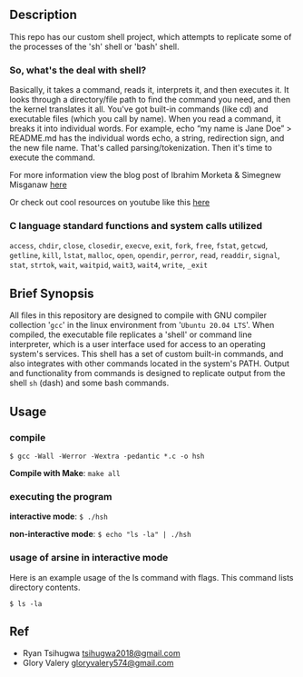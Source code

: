 ## Description

This repo has our custom shell project, which attempts to replicate some of the
processes of the 'sh' shell or 'bash' shell.

### So, what's the deal with shell?
Basically, it takes a command, reads it, interprets it, and then executes it. It looks through a directory/file path to find the command you need, and then the kernel translates it all. You've got built-in commands (like cd) and executable files (which you call by name).
When you read a command, it breaks it into individual words. For example, echo “my name is Jane Doe” > README.md has the individual words echo, a string, redirection sign, and the new file name. That's called parsing/tokenization.
Then it's time to execute the command.

For more information view the blog post of Ibrahim Morketa & Simegnew Misganaw
[here](https://medium.com/@ibrahimbsc8/simple-shell-a-custom-shell-command-line-interpreter-a0d11d5b219f)

Or check out cool resources on youtube like this [here](https://www.youtube.com/watch?v=4jYFqFsu03A)

### C language standard functions and system calls utilized

`access`, `chdir`, `close`, `closedir`, `execve`, `exit`, `fork`,
`free`, `fstat`, `getcwd`, `getline`, `kill`, `lstat`, `malloc`,
`open`, `opendir`, `perror`, `read`, `readdir`, `signal`, `stat`,
`strtok`, `wait`, `waitpid`, `wait3`, `wait4`, `write`, `_exit`

## Brief Synopsis

All files in this repository are designed to compile with GNU compiler
collection '`gcc`' in the linux environment from '`Ubuntu 20.04
LTS`'.  When compiled, the executable file replicates a 'shell' or command line
interpreter, which is a user interface used for access to an operating system's
services.  This shell has a set of custom built-in commands, and also integrates
with other commands located in the system's PATH.  Output and functionality from
commands is designed to replicate output from the shell `sh` (dash) and some
bash commands.


## Usage

### compile

```
$ gcc -Wall -Werror -Wextra -pedantic *.c -o hsh
```

**Compile with Make**: `make all`

### executing the program

**interactive mode**: `$ ./hsh`

**non-interactive mode**: `$ echo "ls -la" | ./hsh`

### usage of arsine in interactive mode

Here is an example usage of the ls
command with flags.  This command lists directory contents.

```
$ ls -la
```


## Ref
* Ryan Tsihugwa <tsihugwa2018@gmail.com>
* Glory Valery <gloryvalery574@gmail.com>

